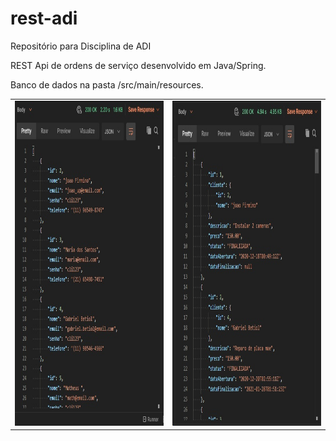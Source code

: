 # rest-adi
Repositório para Disciplina de ADI 

REST Api de ordens de serviço desenvolvido em Java/Spring.

Banco de dados na pasta /src/main/resources.

<table>
  <tr>
    <td><img src="assets/clientes.jpg" width=500 height=520></td>
    <td><img src="assets/ordens-servico.jpg" width=500 height=520></td>
  </tr>
 </table>
